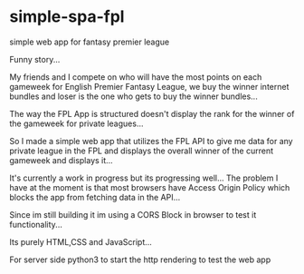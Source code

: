 # simple-spa-fpl
simple web app for fantasy premier league

Funny story...

My friends and I compete on who will have the most points on each gameweek for English Premier Fantasy League,
we buy the winner internet bundles and loser is the one who gets to buy the winner bundles...

The way the FPL App is structured doesn't display the rank for the winner of the gameweek for private leagues...

So I made a simple web app that utilizes the FPL API to give me data for any private league in the FPL and displays the
overall winner of the current gameweek and displays it...

It's currently a work in progress but its progressing well...
The problem I have at the moment is that most browsers have Access Origin Policy which blocks the app from fetching data
in the API...

Since im still building it im using a CORS Block in browser to test it functionality...

Its purely HTML,CSS and JavaScript...


For server side python3 to start the http rendering to test the web app